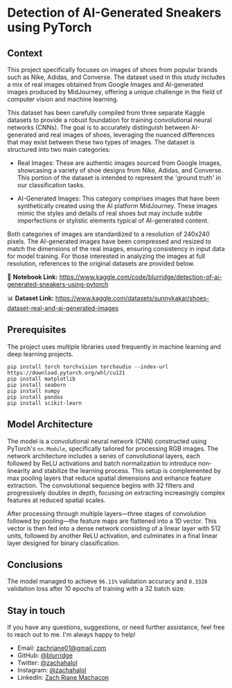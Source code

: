 # **Detection of AI-Generated Sneakers using PyTorch**

## Context
This project specifically focuses on images of shoes from popular brands such as Nike, Adidas, and Converse. The dataset used in this study includes a mix of real images obtained from Google Images and AI-generated images produced by MidJourney, offering a unique challenge in the field of computer vision and machine learning.

This dataset has been carefully compiled from three separate Kaggle datasets to provide a robust foundation for training convolutional neural networks (CNNs). The goal is to accurately distinguish between AI-generated and real images of shoes, leveraging the nuanced differences that may exist between these two types of images. The dataset is structured into two main categories:

- Real Images: These are authentic images sourced from Google Images, showcasing a variety of shoe designs from Nike, Adidas, and Converse. This portion of the dataset is intended to represent the 'ground truth' in our classification tasks.

- AI-Generated Images: This category comprises images that have been synthetically created using the AI platform MidJourney. These images mimic the styles and details of real shoes but may include subtle imperfections or stylistic elements typical of AI-generated content.

Both categories of images are standardized to a resolution of 240x240 pixels. The AI-generated images have been compressed and resized to match the dimensions of the real images, ensuring consistency in input data for model training. For those interested in analyzing the images at full resolution, references to the original datasets are provided below.

📕 **Notebook Link:** https://www.kaggle.com/code/blurridge/detection-of-ai-generated-sneakers-using-pytorch 

📊 **Dataset Link:** https://www.kaggle.com/datasets/sunnykakar/shoes-dataset-real-and-ai-generated-images

## Prerequisites
The project uses multiple libraries used frequently in machine learning and deep learning projects.
```
pip install torch torchvision torchaudio --index-url https://download.pytorch.org/whl/cu121
pip install matplotlib
pip install seaborn
pip install numpy
pip install pandas
pip install scikit-learn
```

## Model Architecture
The model is a convolutional neural network (CNN) constructed using PyTorch's `nn.Module`, specifically tailored for processing RGB images. The network architecture includes a series of convolutional layers, each followed by ReLU activations and batch normalization to introduce non-linearity and stabilize the learning process. This setup is complemented by max pooling layers that reduce spatial dimensions and enhance feature extraction. The convolutional sequence begins with 32 filters and progressively doubles in depth, focusing on extracting increasingly complex features at reduced spatial scales.

After processing through multiple layers—three stages of convolution followed by pooling—the feature maps are flattened into a 1D vector. This vector is then fed into a dense network consisting of a linear layer with 512 units, followed by another ReLU activation, and culminates in a final linear layer designed for binary classification.

## Conclusions
The model managed to achieve `96.11%` validation accuracy and `0.3328` validation loss after 10 epochs of training with a 32 batch size.

## Stay in touch
If you have any questions, suggestions, or need further assistance, feel free to reach out to me. I'm always happy to help!

- Email: [zachriane01@gmail.com](mailto:zachriane01@gmail.com)
- GitHub: [@blurridge](https://github.com/blurridge)
- Twitter: [@zachahalol](https://twitter.com/zachahalol)
- Instagram: [@zachahalol](https://www.instagram.com/zachahalol)
- LinkedIn: [Zach Riane Machacon](https://www.linkedin.com/in/zachriane)